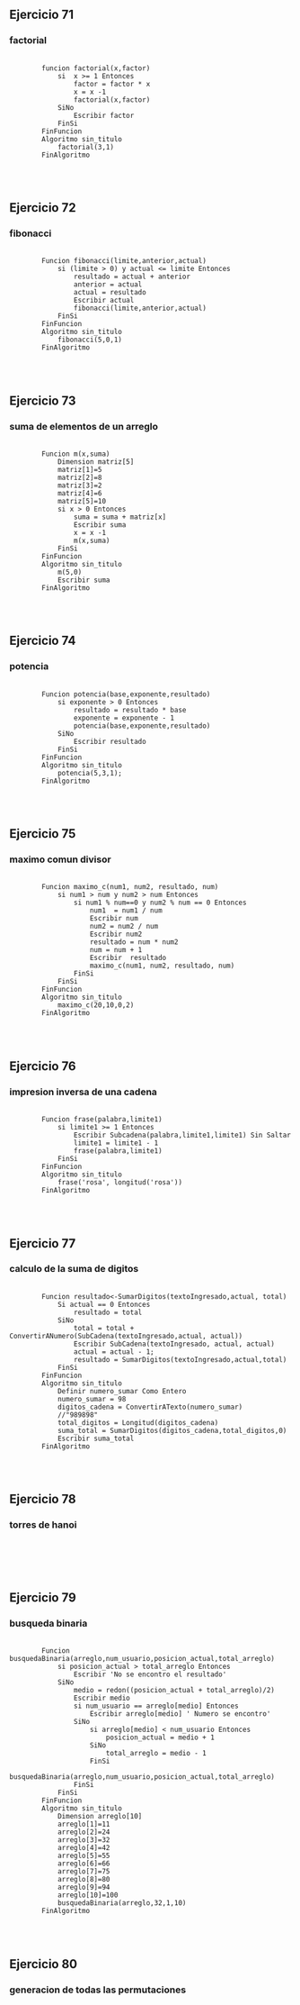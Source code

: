 <h2>Ejercicio 71</h2>
<h3>factorial</h3>
<pre>
    <code>
        funcion factorial(x,factor)
            si  x >= 1 Entonces
                factor = factor * x
                x = x -1
                factorial(x,factor)
            SiNo
                Escribir factor
            FinSi
        FinFuncion
        Algoritmo sin_titulo
            factorial(3,1)	
        FinAlgoritmo
    </code>
</pre>

<br>

<h2>Ejercicio 72</h2>
<h3>fibonacci</h3>
<pre>
    <code>
        Funcion fibonacci(limite,anterior,actual)
            si (limite > 0) y actual <= limite Entonces
                resultado = actual + anterior
                anterior = actual
                actual = resultado
                Escribir actual
                fibonacci(limite,anterior,actual)
            FinSi
        FinFuncion
        Algoritmo sin_titulo 
            fibonacci(5,0,1)
        FinAlgoritmo
    </code>
</pre>

<br>

<h2>Ejercicio 73</h2>
<h3>suma de elementos de un arreglo</h3>
<pre>
    <code>
        Funcion m(x,suma)
            Dimension matriz[5]
            matriz[1]=5
            matriz[2]=8
            matriz[3]=2
            matriz[4]=6
            matriz[5]=10
            si x > 0 Entonces
                suma = suma + matriz[x]
                Escribir suma
                x = x -1
                m(x,suma)
            FinSi
        FinFuncion
        Algoritmo sin_titulo
            m(5,0)
            Escribir suma
        FinAlgoritmo
    </code>
</pre>

<br>

<h2>Ejercicio 74</h2>
<h3>potencia</h3>
<pre>
    <code>
        Funcion potencia(base,exponente,resultado)
            si exponente > 0 Entonces
                resultado = resultado * base
                exponente = exponente - 1
                potencia(base,exponente,resultado)
            SiNo
                Escribir resultado
            FinSi
        FinFuncion
        Algoritmo sin_titulo
            potencia(5,3,1);
        FinAlgoritmo
    </code>
</pre>

<br>

<h2>Ejercicio 75</h2>
<h3>maximo comun divisor</h3>
<pre>
    <code>
        Funcion maximo_c(num1, num2, resultado, num)
            si num1 > num y num2 > num Entonces
                si num1 % num==0 y num2 % num == 0 Entonces
                    num1  = num1 / num
                    Escribir num
                    num2 = num2 / num
                    Escribir num2
                    resultado = num * num2
                    num = num + 1
                    Escribir  resultado 
                    maximo_c(num1, num2, resultado, num)
                FinSi
            FinSi	
        FinFuncion
        Algoritmo sin_titulo
            maximo_c(20,10,0,2)
        FinAlgoritmo
    </code>
</pre>

<br>

<h2>Ejercicio 76</h2>
<h3>impresion inversa de una cadena</h3>
<pre>
    <code>
        Funcion frase(palabra,limite1)
            si limite1 >= 1 Entonces
                Escribir Subcadena(palabra,limite1,limite1) Sin Saltar
                limite1 = limite1 - 1
                frase(palabra,limite1)
            FinSi
        FinFuncion
        Algoritmo sin_titulo
            frase('rosa', longitud('rosa'))
        FinAlgoritmo
    </code>
</pre>

<br>

<h2>Ejercicio 77</h2>
<h3>calculo de la suma de digitos</h3>
<pre>
    <code>
        Funcion resultado<-SumarDigitos(textoIngresado,actual, total)
            Si actual == 0 Entonces
                resultado = total
            SiNo
                total = total + ConvertirANumero(SubCadena(textoIngresado,actual, actual))
                Escribir SubCadena(textoIngresado, actual, actual)
                actual = actual - 1;
                resultado = SumarDigitos(textoIngresado,actual,total)
            FinSi
        FinFuncion
        Algoritmo sin_titulo
            Definir numero_sumar Como Entero
            numero_sumar = 98
            digitos_cadena = ConvertirATexto(numero_sumar)
            //"989898"
            total_digitos = Longitud(digitos_cadena)
            suma_total = SumarDigitos(digitos_cadena,total_digitos,0)
            Escribir suma_total
        FinAlgoritmo
    </code>
</pre>

<br>

<h2>Ejercicio 78</h2>
<h3>torres de hanoi</h3>
<pre>
    <code>
    </code>
</pre>

<br>

<h2>Ejercicio 79</h2>
<h3>busqueda binaria</h3>
<pre>
    <code>
        Funcion busquedaBinaria(arreglo,num_usuario,posicion_actual,total_arreglo)
            si posicion_actual > total_arreglo Entonces
                Escribir 'No se encontro el resultado'
            SiNo
                medio = redon((posicion_actual + total_arreglo)/2)
                Escribir medio
                si num_usuario == arreglo[medio] Entonces
                    Escribir arreglo[medio] ' Numero se encontro'
                SiNo
                    si arreglo[medio] < num_usuario Entonces
                        posicion_actual = medio + 1
                    SiNo
                        total_arreglo = medio - 1
                    FinSi
                    busquedaBinaria(arreglo,num_usuario,posicion_actual,total_arreglo)
                FinSi
            FinSi
        FinFuncion
        Algoritmo sin_titulo
            Dimension arreglo[10]
            arreglo[1]=11
            arreglo[2]=24
            arreglo[3]=32
            arreglo[4]=42
            arreglo[5]=55
            arreglo[6]=66
            arreglo[7]=75
            arreglo[8]=80
            arreglo[9]=94
            arreglo[10]=100
            busquedaBinaria(arreglo,32,1,10)
        FinAlgoritmo
    </code>
</pre>

<br>

<h2>Ejercicio 80</h2>
<h3>generacion de todas las permutaciones</h3>
<pre>
    <code>
    </code>
</pre>

<br>
